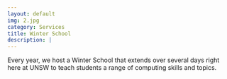 ```yaml
---
layout: default
img: 2.jpg
category: Services
title: Winter School
description: |
---
```

  Every year, we host a Winter School that extends over several days right here at UNSW to teach students a range of computing skills and topics.

